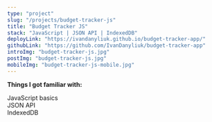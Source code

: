 ```yaml
---
type: "project"
slug: "/projects/budget-tracker-js"
title: "Budget Tracker JS"
stack: "JavaScript | JSON API | IndexedDB"
deployLink: "https://ivandanyliuk.github.io/budget-tracker-app/"
githubLink: "https://github.com/IvanDanyliuk/budget-tracker-app"
introImg: "budget-tracker-js.jpg"
postImg: "budget-tracker-js.jpg"
mobileImg: "budget-tracker-js-mobile.jpg"
---
```


<b>Things I got familiar with:</b>
<div>JavaScript basics</div>
<div>JSON API</div>
<div>IndexedDB</div>